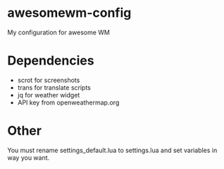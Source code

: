 # awesomewm-config
My configuration for awesome WM


# Dependencies
* scrot for screenshots
* trans for translate scripts
* jq for weather widget
* API key from openweathermap.org


# Other
You must rename settings_default.lua to settings.lua and set variables in way you want.
